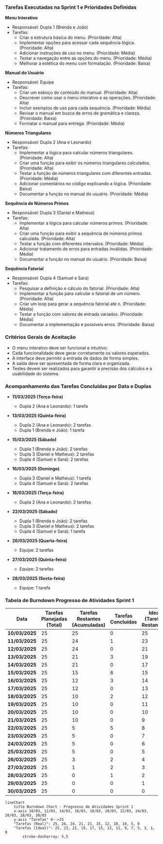 ### **Tarefas Executadas na Sprint 1 e Prioridades Definidas**

**Menu Interativo**
+ Responsável: Dupla 1 (Brenda e João)
+ Tarefas:
  - Criar a estrutura básica do menu. (Prioridade: Alta)
  - Implementar opções para acessar cada sequência lógica. (Prioridade: Alta)
  - Adicionar instruções de uso no menu. (Prioridade: Média)
  - Testar a navegação entre as opções do menu. (Prioridade: Média)
  - Melhorar a estética do menu com formatação. (Prioridade: Baixa)

**Manual do Usuário**
+ Responsável: Equipe
+ Tarefas:
  - Criar um esboço do conteúdo do manual. (Prioridade: Alta)
  - Descrever como usar o menu interativo e as operações. (Prioridade: Alta)
  - Incluir exemplos de uso para cada sequência. (Prioridade: Média)
  - Revisar o manual em busca de erros de gramática e clareza. (Prioridade: Baixa)
  - Formatar o manual para entrega. (Prioridade: Média)
     
**Números Triangulares**
+ Responsável: Dupla 2 (Ana e Leonardo)
+ Tarefas:
  - Implementar a lógica para calcular números triangulares. (Prioridade: Alta)
  - Criar uma função para exibir os números triangulares calculados. (Prioridade: Alta)
  - Testar a função de números triangulares com diferentes entradas. (Prioridade: Média)
  - Adicionar comentários no código explicando a lógica. (Prioridade: Baixa)
  - Documentar a função no manual do usuário. (Prioridade: Média)
 
**Sequência de Números Primos**
+ Responsável: Dupla 3 (Daniel e Matheus)
+ Tarefas:
  - Implementar a lógica para calcular números primos. (Prioridade: Alta)
  - Criar uma função para exibir a sequência de números primos calculada. (Prioridade: Alta)
  - Testar a função com diferentes intervalos. (Prioridade: Média)
  - Adicionar tratamento de erros para entradas inválidas. (Prioridade: Média)
  - Documentar a função no manual do usuário. (Prioridade: Baixa)
 
**Sequência Fatorial**
+ Responsável: Dupla 4 (Samuel e Sara)
+ Tarefas:
  - Pesquisar a definição e cálculo do fatorial. (Prioridade: Alta)
  - Implementar a função para calcular o fatorial de um número. (Prioridade: Alta)
  - Criar um loop para gerar a sequência fatorial até n. (Prioridade: Média)
  - Testar a função com valores de entrada variados. (Prioridade: Média)
  - Documentar a implementação e possíveis erros. (Prioridade: Baixa)

### **Critérios Gerais de Aceitação**
+ O menu interativo deve ser funcional e intuitivo.
+ Cada funcionalidade deve gerar corretamente os valores esperados.
+ A interface deve permitir a entrada de dados de forma simples.
+ A saída deve ser apresentada de forma clara e organizada.
+ Testes devem ser realizados para garantir a precisão dos cálculos e a usabilidade do sistema.

### **Acompanhamento das Tarefas Concluídas por Data e Duplas**

+ **11/03/2025 (Terça-feira)**
  - Dupla 2 (Ana e Leonardo): 1 tarefa
  
+ **13/03/2025 (Quinta-feira)**
  - Dupla 2 (Ana e Leonardo): 2 tarefas
  - Dupla 1 (Brenda e João): 1 tarefa

+ **15/03/2025 (Sábado)**
  - Dupla 1 (Brenda e João): 2 tarefas
  - Dupla 3 (Daniel e Matheus): 2 tarefas
  - Dupla 4 (Samuel e Sara): 2 tarefas

+ **16/03/2025 (Domingo)**
  - Dupla 3 (Daniel e Matheus): 1 tarefa
  - Dupla 4 (Samuel e Sara): 2 tarefas

+ **18/03/2025 (Terça-feira)**
  - Dupla 2 (Ana e Leonardo): 2 tarefas

+ **22/03/2025 (Sábado)**
  - Dupla 1 (Brenda e João): 2 tarefas
  - Dupla 3 (Daniel e Matheus): 2 tarefas
  - Dupla 4 (Samuel e Sara): 1 tarefa
    
+ **26/03/2025 (Quarta-feira)**
  - Equipe: 2 tarefas

+ **27/03/2025 (Quinta-feira)**
  - Equipe: 2 tarefas

+ **28/03/2025 (Sexta-feira)**
  - Equipe: 1 tarefa

### **Tabela de Burndown Progresso de Atividades Sprint 1**

| **Data**   	| **Tarefas Planejadas (Total)** | **Tarefas Restantes (Acumuladas)** | **Tarefas Concluídas** | **Ideal (Tarefas Restantes)** |
|----------------|--------------------------------|------------------------------------|------------------------|------------------------------|
| **10/03/2025** | 25                         	| 25                             	| 0                  	| 25                       	|
| **11/03/2025** | 25                         	| 24                             	| 1                  	| 23                       	|
| **12/03/2025** | 25                         	| 24                             	| 0                  	| 21                       	|
| **13/03/2025** | 25                         	| 21                             	| 3                  	| 19                       	|
| **14/03/2025** | 25                         	| 21                             	| 0                  	| 17                       	|
| **15/03/2025** | 25                         	| 15                             	| 6                  	| 15                       	|
| **16/03/2025** | 25                         	| 12                             	| 3                  	| 14                       	|
| **17/03/2025** | 25                         	| 12                             	| 0                  	| 13                       	|
| **18/03/2025** | 25                         	| 10                             	| 2                  	| 12                       	|
| **19/03/2025** | 25                         	| 10                             	| 0                  	| 11                       	|
| **20/03/2025** | 25                         	| 10                             	| 0                  	| 10                       	|
| **21/03/2025** | 25                         	| 10                             	| 0                  	| 9                        	|
| **22/03/2025** | 25                         	| 5                              	| 5                  	| 8                        	|
| **23/03/2025** | 25                         	| 5                              	| 0                  	| 7                        	|
| **24/03/2025** | 25                         	| 5                              	| 0                  	| 6                        	|
| **25/03/2025** | 25                         	| 5                              	| 0                  	| 5                        	|
| **26/03/2025** | 25                         	| 3                              	| 2                  	| 4                        	|
| **27/03/2025** | 25                         	| 1                              	| 2                  	| 3                        	|
| **28/03/2025** | 25                         	| 0                              	| 1                  	| 2                        	|
| **29/03/2025** | 25                         	| 0                              	| 0                  	| 1                        	|
| **30/03/2025** | 25                         	| 0                              	| 0                  	| 0                       

```mermaid
lineChart
    title Burndown Chart - Progresso de Atividades Sprint 1
    x-axis 10/03, 12/03, 14/03, 16/03, 18/03, 20/03, 22/03, 24/03, 26/03, 28/03, 30/03
    y-axis "Tarefas" 0-->25
    "Tarefas (Real)": 25, 24, 24, 21, 21, 15, 12, 10, 10, 5, 0
    "Tarefas (Ideal)": 25, 23, 21, 19, 17, 15, 13, 11, 9, 7, 5, 3, 1, 0
        stroke-dasharray: 5,5

